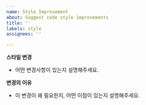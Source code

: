 ```yaml
---
name: Style Improvement
about: Suggest code style improvements
title: ''
labels: style
assignees: ''

---
```


**스타일 변경**
- 어떤 변경사항이 있는지 설명해주세요.

**변경의 이유**
- 이 변경이 왜 필요한지, 어떤 이점이 있는지 설명해주세요.
